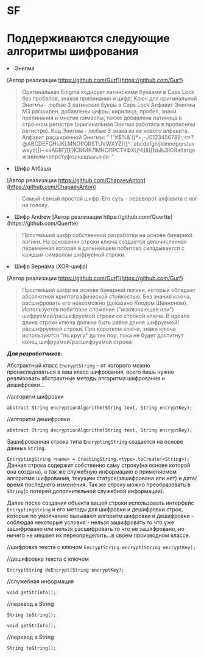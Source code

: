 # SF

# Поддерживаются следующие алгоритмы шифрования
<li>
Энигма

[Автор реализации https://github.com/Gurf](https://github.com/Gurf)

>Оригинальная Enigma кодирует латинскими буквами в Caps Lock без пробелов, знаков препинания и цифр;
Ключ для оригинальной Энигмы - любые 3 латинские буквы в Caps Lock
>Алфавит Энигмы M3 раcширен, добавлены цифры, кирилица, пробел, знаки препинания
и многие символы, также добавлена латиница в строчном регистре
(оригинальная Энигма работала в прописном регистре).
Код Энигмы - любые 3 знака из ее нового алфавита.
Алфавит расширенной Энигмы: " !"#$%&\'()*+,-./0123456789:;<=>?@ABCDEFGHIJKLMNOPQRSTUVWXYZ[\\]^_`abcdefghijklmnopqrstuvwxyz{|}~«»АБВГДЕЖЗИЙКЛМНОПРСТУФХЦЧШЩЪЫЬЭЮЯабвгдежзийклмнопрстуфхцчшщъыьэюя–"
</li>

<li>
Шифр Атбаша

[Автор реализации https://github.com/ChapaevAnton](https://github.com/ChapaevAnton)

>Самый-самый простой шифр. Его суть – переворот алфавита с ног на голову.
</li>

<li>
Шифр Andrew
[Автор реализации https://github.com/Quertte](https://github.com/Quertte)

>Простейший шифр собственной разработки на основе бинарной логики. На основании строки ключа создается целочисленная переменная
> которая в дальнейшем побитово складывается с каждым символом шифруемой строки.
</li>

<li>
Шифр Вернама (XOR-шифр)

[Автор реализации https://github.com/Gurf](https://github.com/Gurf)

>Простейший шифр на основе бинарной логики, который обладает абсолютной криптографической стойкостью. Без знания ключа, расшифровать его невозможно (доказано Клодом Шенноном).
> Используется побитовое сложение ("исключающее или") шифруемой/расшифруемой строки
> со строкой ключа. В идеале длина строки ключа должна быть равна длине шифруемой/расшифруемой строки. При коротком ключе, знаки ключа используются "по кругу"
> до тех пор, пока не будет достигнут конец шифруемой/расшифруемой строки.
</li>


***Для разработчиков:***

Абстрактный класс `EncryptString` - от которого можно пронаследоваться в ваш класс шифрования, всего лишь нужно реализовать абстрактные методы алгоритма шифрования и дешифровки...

//алгоритм шифровки

```abstract String encryptionAlgorithm(String text, String encryptKey);```

//алгоритм дешифровки

```abstract String decryptionAlgorithm(String text, String encryptKey);```

Зашифрованная строка типа `EncryptingString` создается на основе данных `String`.

`EncryptingString <name> = CreatingString.<type>.toCreate(<String>);`
Данная строка содержит собственно саму строку(на основе которой она создана), а так же служебную информацию о применяемом алгоритме шифрования, текущем статусе(зашифрована или нет) и дата/время последнего изменения. Так же строку можно преобразовать в `String`(с потерей дополнительной служебной информации).

Далее после создания объекта вашей строки использовать интерфейс `EncryptingString` и его методы для шифровки и дешифровки строк, которые по умолчанию вызывают алгоритм шифровки и дешифровки - соблюдая некоторые условия - нельзя зашифровать то что уже зашифровано или нельзя расшифровать то что не зашифровано, но ничего не мешает их переопределить...в своем производном классе.

//шифровка текста с ключом
```EncryptString encrypt(String encryptKey);```

//дешифровка текста с ключом

```EncryptString deEncrypt(String encryptKey);```

//служебная информация

```void getStrInfo();```

//перевод в String

```String toString();```

```void getStrInfo();```

//перевод в String

```String toString();```
